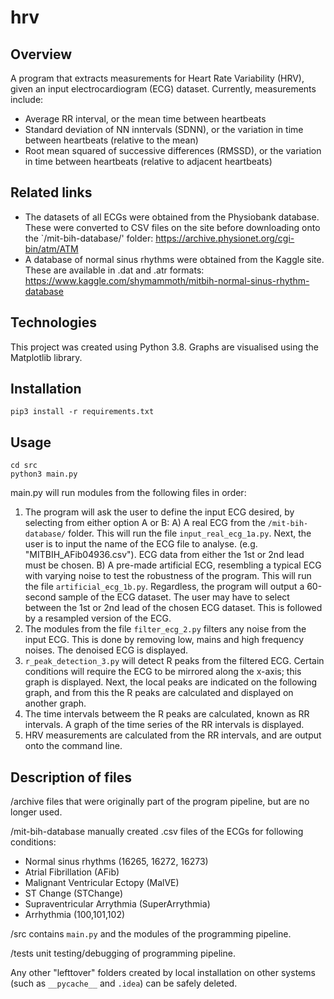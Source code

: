 # hrv

## Overview
A program that extracts measurements for Heart Rate Variability (HRV), given an input electrocardiogram (ECG) dataset. Currently, measurements include:
- Average RR interval, or the mean time between heartbeats
- Standard deviation of NN inntervals (SDNN), or the variation in time between heartbeats (relative to the mean)
- Root mean squared of successive differences (RMSSD), or the variation in time between heartbeats (relative to adjacent heartbeats)

## Related links
- The datasets of all ECGs were obtained from the Physiobank database. These were converted to CSV files on the site before downloading onto the `/mit-bih-database/' folder: https://archive.physionet.org/cgi-bin/atm/ATM
- A database of normal sinus rhythms were obtained from the Kaggle site. These are available in .dat and .atr formats: https://www.kaggle.com/shymammoth/mitbih-normal-sinus-rhythm-database

## Technologies
This project was created using Python 3.8. Graphs are visualised using the Matplotlib library.

## Installation
```
pip3 install -r requirements.txt
```

## Usage
```
cd src
python3 main.py
```

main.py will run modules from the following files in order:
1. The program will ask the user to define the input ECG desired, by selecting from either option A or B:
  A) A real ECG from the `/mit-bih-database/` folder. This will run the file `input_real_ecg_1a.py`. Next, the user is to input the name of the ECG file to analyse. (e.g. "MITBIH_AFib04936.csv"). ECG data from either the 1st or 2nd lead must be chosen.
  B) A pre-made artificial ECG, resembling a typical ECG with varying noise to test the robustness of the program. This will run the file `artificial_ecg_1b.py`.
Regardless, the program will output a 60-second sample of the ECG dataset. The user may have to select between the 1st or 2nd lead of the chosen ECG dataset. This is followed by a resampled version of the ECG.
2. The modules from the file `filter_ecg_2.py` filters any noise from the input ECG. This is done by removing low, mains and high frequency noises. The denoised ECG is displayed.
3. `r_peak_detection_3.py` will detect R peaks from the filtered ECG. Certain conditions will require the ECG to be mirrored along the x-axis; this graph is displayed. Next, the local peaks are indicated on the following graph, and from this the R peaks are calculated and displayed on another graph.
4. The time intervals betweem the R peaks are calculated, known as RR intervals. A graph of the time series of the RR intervals is displayed.
5. HRV measurements are calculated from the RR intervals, and are output onto the command line.


## Description of files

/archive
files that were originally part of the program pipeline, but are no longer used.

/mit-bih-database
manually created .csv files of the ECGs for following conditions:
  - Normal sinus rhythms (16265, 16272, 16273)
  - Atrial Fibrillation (AFib)
  - Malignant Ventricular Ectopy (MalVE)
  - ST Change (STChange)
  - Supraventricular Arrythmia (SuperArrythmia)
  - Arrhythmia (100,101,102)

/src
contains `main.py` and the modules of the programming pipeline.

/tests
unit testing/debugging of programming pipeline.

Any other "lefttover" folders created by local installation on other systems (such as `__pycache__` and `.idea`) can be safely deleted.
